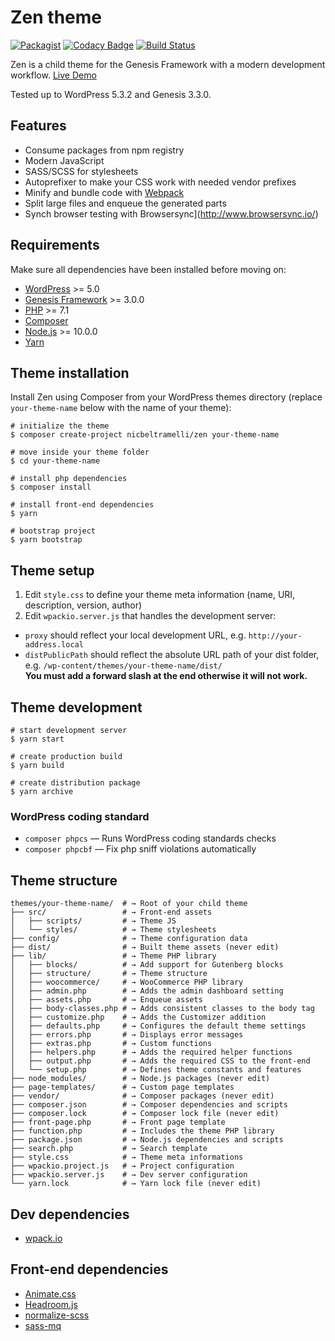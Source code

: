 # Zen theme
[![Packagist](https://img.shields.io/packagist/v/nicbeltramelli/zen.svg?style=for-the-badge)](https://packagist.org/packages/nicbeltramelli/zen)
[![Codacy Badge](https://img.shields.io/codacy/grade/b6b22681b33c46c0bef7cd8d25bf21d1?style=for-the-badge)](https://app.codacy.com/manual/NicBeltramelli/zen)
[![Build Status](https://img.shields.io/travis/NicBeltramelli/zen.svg?style=for-the-badge)](https://travis-ci.org/NicBeltramelli/zen)

Zen is a child theme for the Genesis Framework with a modern development workflow. [Live Demo](https://beltramelli.app/zen/)

Tested up to WordPress 5.3.2 and Genesis 3.3.0.


## Features

* Consume packages from npm registry
* Modern JavaScript
* SASS/SCSS for stylesheets
* Autoprefixer to make your CSS work with needed vendor prefixes
* Minify and bundle code with [Webpack](https://webpack.github.io/)
* Split large files and enqueue the generated parts
* Synch browser testing with Browsersync](http://www.browsersync.io/)


## Requirements

Make sure all dependencies have been installed before moving on:

* [WordPress](https://wordpress.org/) >= 5.0
* [Genesis Framework](https://my.studiopress.com/themes/genesis/) >= 3.0.0
* [PHP](https://secure.php.net/manual/en/install.php) >= 7.1
* [Composer](https://getcomposer.org/download/)
* [Node.js](http://nodejs.org/) >= 10.0.0
* [Yarn](https://yarnpkg.com/en/docs/install)


## Theme installation

Install Zen using Composer from your WordPress themes directory (replace `your-theme-name` below with the name of your theme):

```shell
# initialize the theme
$ composer create-project nicbeltramelli/zen your-theme-name

# move inside your theme folder
$ cd your-theme-name

# install php dependencies
$ composer install

# install front-end dependencies
$ yarn

# bootstrap project
$ yarn bootstrap

```


## Theme setup

1. Edit `style.css` to define your theme meta information (name, URI, description, version, author)  
2. Edit `wpackio.server.js` that handles the development server:
* `proxy` should reflect your local development URL, e.g. `http://your-address.local`
* `distPublicPath` should reflect the absolute URL path of your dist folder, e.g. `/wp-content/themes/your-theme-name/dist/`  
**You must add a forward slash at the end otherwise it will not work.**


## Theme development

```shell
# start development server
$ yarn start

# create production build
$ yarn build

# create distribution package
$ yarn archive

```

### WordPress coding standard

* `composer phpcs` — Runs WordPress coding standards checks
* `composer phpcbf` — Fix php sniff violations automatically


## Theme structure

```shell
themes/your-theme-name/  # → Root of your child theme
├── src/                 # → Front-end assets
│   ├── scripts/         # → Theme JS
│   └── styles/          # → Theme stylesheets
├── config/              # → Theme configuration data
├── dist/                # → Built theme assets (never edit)
├── lib/                 # → Theme PHP library
│   ├── blocks/          # → Add support for Gutenberg blocks
│   ├── structure/       # → Theme structure
│   ├── woocommerce/     # → WooCommerce PHP library
│   ├── admin.php        # → Adds the admin dashboard setting
│   ├── assets.php  	 # → Enqueue assets
│   ├── body-classes.php # → Adds consistent classes to the body tag
│   ├── customize.php    # → Adds the Customizer addition
│   ├── defaults.php     # → Configures the default theme settings
│   ├── errors.php       # → Displays error messages
│   ├── extras.php       # → Custom functions
│   ├── helpers.php      # → Adds the required helper functions
│   ├── output.php       # → Adds the required CSS to the front-end
│   └── setup.php        # → Defines theme constants and features
├── node_modules/        # → Node.js packages (never edit)
├── page-templates/      # → Custom page templates
├── vendor/              # → Composer packages (never edit)
├── composer.json        # → Composer dependencies and scripts
├── composer.lock        # → Composer lock file (never edit)
├── front-page.php       # → Front page template
├── function.php         # → Includes the theme PHP library
├── package.json         # → Node.js dependencies and scripts
├── search.php           # → Search template
├── style.css            # → Theme meta informations
├── wpackio.project.js   # → Project configuration
├── wpackio.server.js    # → Dev server configuration
└── yarn.lock            # → Yarn lock file (never edit)
```


## Dev dependencies
* [wpack.io](https://github.com/swashata/wp-webpack-script)


## Front-end dependencies

* [Animate.css](https://github.com/daneden/animate.css)
* [Headroom.js](https://github.com/WickyNilliams/headroom.js)
* [normalize-scss](https://github.com/JohnAlbin/normalize-scss)
* [sass-mq](https://github.com/sass-mq/sass-mq)
